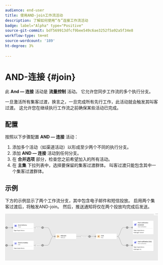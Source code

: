 ```yaml
---
audience: end-user
title: 使用AND-join工作流活动
description: 了解如何使用“与”连接工作流活动
badge: label="Alpha" type="Positive"
source-git-commit: bdf569913dfcf9bee549c6ae3252f5a92a5f34e8
workflow-type: tm+mt
source-wordcount: '189'
ht-degree: 3%

---
```



# AND-连接 {#join}

此 **And — 连接** 活动是 **流量控制** 活动。 它允许您同步工作流的多个执行分支。

一旦激活所有集客过渡，换言之，一旦完成所有先行工作，此活动就会触发其叫客过渡。 这允许您在继续执行工作流之前确保某些活动已完成。

## 配置

按照以下步骤配置 **AND — 连接** 活动：

1. 添加多个活动（如渠道活动）以形成至少两个不同的执行分支。
1. 添加 **AND — 连接** 活动到任何分支。
1. 在 **合并选项** 部分，检查您之前希望加入的所有活动。
1. 在 **主集** 下拉列表中，选择要保留的集客过渡群体。 叫客过渡只能包含其中一个集客过渡群体。

## 示例

下方的示例显示了两个工作流分支，其中包含电子邮件和短信投放。 启用两个集客过渡后，将触发AND-join。 然后，推送通知将仅在两个投放均完成后发送。

![](../assets/workflow-andjoin-example.png)